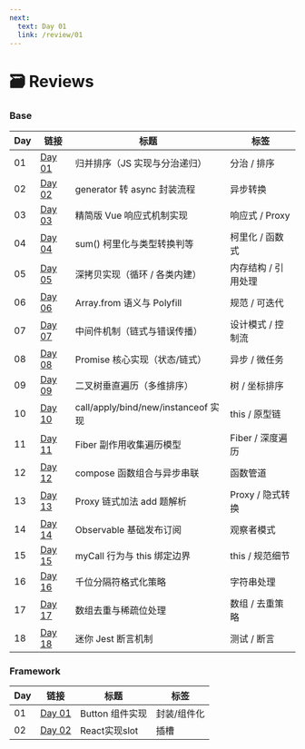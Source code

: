 ```yaml
---
next:
  text: Day 01
  link: /review/01
---
```


# 🗃 Reviews

### Base

| Day | 链接                | 标题                                | 标签                |
| --- | ------------------- | ----------------------------------- | ------------------- |
| 01  | [Day 01](./base/01) | 归并排序（JS 实现与分治递归）       | 分治 / 排序         |
| 02  | [Day 02](./base/02) | generator 转 async 封装流程         | 异步转换            |
| 03  | [Day 03](./base/03) | 精简版 Vue 响应式机制实现           | 响应式 / Proxy      |
| 04  | [Day 04](./base/04) | sum() 柯里化与类型转换判等          | 柯里化 / 函数式     |
| 05  | [Day 05](./base/05) | 深拷贝实现（循环 / 各类内建）       | 内存结构 / 引用处理 |
| 06  | [Day 06](./base/06) | Array.from 语义与 Polyfill          | 规范 / 可迭代       |
| 07  | [Day 07](./base/07) | 中间件机制（链式与错误传播）        | 设计模式 / 控制流   |
| 08  | [Day 08](./base/08) | Promise 核心实现（状态/链式）       | 异步 / 微任务       |
| 09  | [Day 09](./base/09) | 二叉树垂直遍历（多维排序）          | 树 / 坐标排序       |
| 10  | [Day 10](./base/10) | call/apply/bind/new/instanceof 实现 | this / 原型链       |
| 11  | [Day 11](./base/11) | Fiber 副作用收集遍历模型            | Fiber / 深度遍历    |
| 12  | [Day 12](./base/12) | compose 函数组合与异步串联          | 函数管道            |
| 13  | [Day 13](./base/13) | Proxy 链式加法 add 题解析           | Proxy / 隐式转换    |
| 14  | [Day 14](./base/14) | Observable 基础发布订阅             | 观察者模式          |
| 15  | [Day 15](./base/15) | myCall 行为与 this 绑定边界         | this / 规范细节     |
| 16  | [Day 16](./base/16) | 千位分隔符格式化策略                | 字符串处理          |
| 17  | [Day 17](./base/17) | 数组去重与稀疏位处理                | 数组 / 去重策略     |
| 18  | [Day 18](./base/18) | 迷你 Jest 断言机制                  | 测试 / 断言         |

### Framework

| Day | 链接                     | 标题            | 标签        |
| --- | ------------------------ | --------------- | ----------- |
| 01  | [Day 01](./framework/01) | Button 组件实现 | 封装/组件化 |
| 02  | [Day 02](./framework/02) | React实现slot   | 插槽        |
